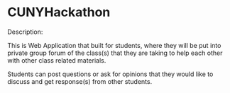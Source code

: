 # CUNYHackathon

Description:

This is Web Application that built for students, where they will be put into private group forum of the class(s) that they are taking to help each other with other class related materials.

Students can post questions or ask for opinions that they would like to discuss and get response(s) from other students.
